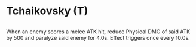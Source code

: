 # Tchaikovsky (T)

## 

When an enemy scores a melee ATK hit, reduce Physical DMG of said ATK by 500 and paralyze said enemy for 4.0s. Effect triggers once every 10.0s.